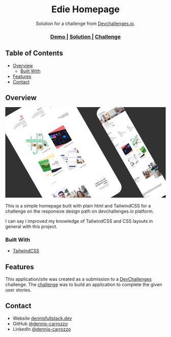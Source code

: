 
<h1 align="center">Edie Homepage</h1>

<div align="center">
   Solution for a challenge from  <a href="http://devchallenges.io" target="_blank">Devchallenges.io</a>.
</div>

<div align="center">
  <h3>
    <a href="https://edie-homepage-devchallenges-io.vercel.app/">
      Demo
    </a>
    <span> | </span>
    <a href="https://github.com/dennis-carrozzo/edie_homepage-devchallenges.io">
      Solution
    </a>
    <span> | </span>
    <a href="https://devchallenges.io/challenges/xobQBuf8zWWmiYMIAZe0">
      Challenge
    </a>
  </h3>
</div>

<!-- TABLE OF CONTENTS -->

## Table of Contents

- [Overview](#overview)
  - [Built With](#built-with)
- [Features](#features)
- [Contact](#contact)

<!-- OVERVIEW -->

## Overview

![screenshot](/assets/screenshot.png)

This is a simple homepage built with plain html and TailwindCSS for a challenge on the responsive design path on devchallenges.io platform.

I can say i improved my knowledge of TailwindCSS and CSS layouts in general with this project.

### Built With

<!-- This section should list any major frameworks that you built your project using. Here are a few examples.-->

- [TailwindCSS](https://tailwindcss.com/)

## Features

<!-- List the features of your application or follow the template. Don't share the figma file here :) -->

This application/site was created as a submission to a [DevChallenges](https://devchallenges.io/challenges) challenge. The [challenge](https://devchallenges.io/challenges/xobQBuf8zWWmiYMIAZe0) was to build an application to complete the given user stories.

## Contact

- Website [dennisfullstack.dev](https://dennisfullstack.dev)
- GitHub [@dennis-carrozzo](https://github.com/dennis-carrozzo)
- LinkedIn [@dennis-carrozzo](https://www.linkedin.com/in/dennis-carrozzo/)
